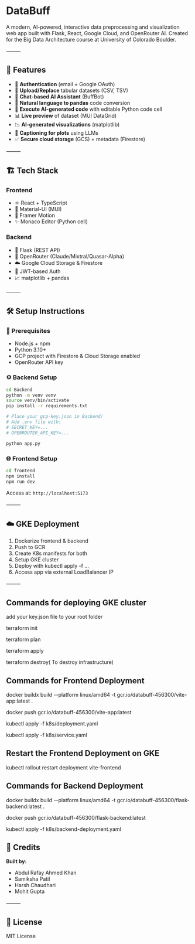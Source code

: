 # DataBuff

A modern, AI-powered, interactive data preprocessing and visualization web app built with Flask, React, Google Cloud, and OpenRouter AI. Created for the Big Data Architecture course at University of Colorado Boulder.

⸻

## 🚀 Features

- 🔐 **Authentication** (email + Google OAuth)
- 📁 **Upload/Replace** tabular datasets (CSV, TSV)
- 💬 **Chat-based AI Assistant** (BuffBot)
- 🔄 **Natural language to pandas** code conversion
- 🧪 **Execute AI-generated code** with editable Python code cell
- 📊 **Live preview** of dataset (MUI DataGrid)
- 📉 **AI-generated visualizations** (matplotlib)
- 🧠 **Captioning for plots** using LLMs
- ✅ **Secure cloud storage** (GCS) + metadata (Firestore)

⸻

## 🏗️ Tech Stack

### Frontend
- ⚛️ React + TypeScript
- 💅 Material-UI (MUI)
- 🎨 Framer Motion
- ✨ Monaco Editor (Python cell)

### Backend
- 🐍 Flask (REST API)
- 🧠 OpenRouter (Claude/Mixtral/Quasar-Alpha)
- ☁️ Google Cloud Storage & Firestore
- 🔐 JWT-based Auth
- 📈 matplotlib + pandas

⸻

## 🛠️ Setup Instructions

### 🔧 Prerequisites
- Node.js + npm
- Python 3.10+
- GCP project with Firestore & Cloud Storage enabled
- OpenRouter API key

### ⚙️ Backend Setup

```bash
cd Backend
python -m venv venv
source venv/bin/activate
pip install -r requirements.txt

# Place your gcp-key.json in Backend/
# Add .env file with:
# SECRET_KEY=...
# OPENROUTER_API_KEY=...

python app.py
```

### 🌐 Frontend Setup

```bash
cd frontend
npm install
npm run dev
```

Access at: `http://localhost:5173`

⸻

## ☁️ GKE Deployment

1. Dockerize frontend & backend
2. Push to GCR
3. Create K8s manifests for both
4. Setup GKE cluster
5. Deploy with kubectl apply -f ...
6. Access app via external LoadBalancer IP

⸻

## Commands for deploying GKE cluster

add your key.json file to your root folder 

terraform init

terraform plan

terraform apply

terraform destroy( To destroy infrastructure)

## Commands for Frontend Deployment

docker buildx build --platform linux/amd64 -t gcr.io/databuff-456300/vite-app:latest .

docker push gcr.io/databuff-456300/vite-app:latest

kubectl apply -f k8s/deployment.yaml

kubectl apply -f k8s/service.yaml

## Restart the Frontend Deployment on GKE

kubectl rollout restart deployment vite-frontend

## Commands for Backend Deployment

docker buildx build --platform linux/amd64 -t gcr.io/databuff-456300/flask-backend:latest .

docker push gcr.io/databuff-456300/flask-backend:latest

kubectl apply -f k8s/backend-deployment.yaml



## 🧠 Credits

**Built by:**
- Abdul Rafay Ahmed Khan
- Samiksha Patil
- Harsh Chaudhari
- Mohit Gupta

⸻

## 📜 License

MIT License

